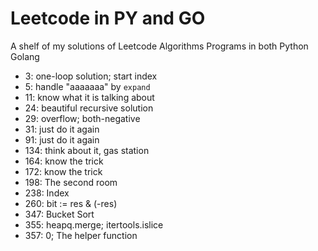 # Leetcode in PY and GO
A shelf of my solutions of Leetcode Algorithms Programs in both Python Golang

* 3: one-loop solution; start index
* 5: handle "aaaaaaa" by `expand` 
* 11: know what it is talking about
* 24: beautiful recursive solution
* 29: overflow; both-negative
* 31: just do it again
* 91: just do it again
* 134: think about it, gas station
* 164: know the trick
* 172: know the trick
* 198: The second room
* 238: Index
* 260: bit := res & (-res)
* 347: Bucket Sort
* 355: heapq.merge; itertools.islice
* 357: 0; The helper function
